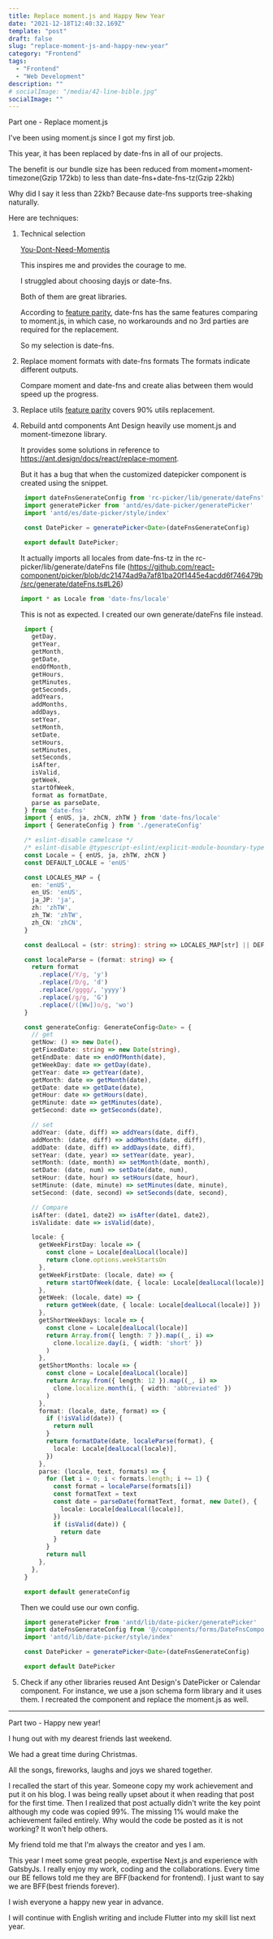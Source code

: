 ```yaml
---
title: Replace moment.js and Happy New Year
date: "2021-12-18T12:40:32.169Z"
template: "post"
draft: false
slug: "replace-moment-js-and-happy-new-year"
category: "Frontend"
tags:
  - "Frontend"
  - "Web Development"
description: ""
# socialImage: "/media/42-line-bible.jpg"
socialImage: ""
---
```


Part one - Replace moment.js

I've been using moment.js since I got my first job.

This year, it has been replaced by date-fns in all of our projects.

The benefit is our bundle size has been reduced from moment+moment-timezone(Gzip 172kb) to less than date-fns+date-fns-tz(Gzip 22kb)

Why did I say it less than 22kb? Because date-fns supports tree-shaking naturally.

Here are techniques:

1. Technical selection

   [You-Dont-Need-Momentjs](https://github.com/you-dont-need/You-Dont-Need-Momentjs#brief-comparison)

   This inspires me and provides the courage to me.

   I struggled about choosing dayjs or date-fns.

   Both of them are great libraries.

   According to [feature parity](https://github.com/you-dont-need/You-Dont-Need-Momentjs#feature-parity), date-fns has the same features comparing to moment.js, in which case, no workarounds and no 3rd parties are required for the replacement.

   So my selection is date-fns.

2. Replace moment formats with date-fns formats
   The formats indicate different outputs.

   Compare moment and date-fns and create alias between them would speed up the progress.

3. Replace utils
   [feature parity](https://github.com/you-dont-need/You-Dont-Need-Momentjs#feature-parity) covers 90% utils replacement.
4. Rebuild antd components
   Ant Design heavily use moment.js and moment-timezone library.

   It provides some solutions in reference to https://ant.design/docs/react/replace-moment.

   But it has a bug that when the customized datepicker component is created using the snippet.

   ```Typescript
    import dateFnsGenerateConfig from 'rc-picker/lib/generate/dateFns'
    import generatePicker from 'antd/es/date-picker/generatePicker'
    import 'antd/es/date-picker/style/index'

    const DatePicker = generatePicker<Date>(dateFnsGenerateConfig)

    export default DatePicker;
   ```

   It actually imports all locales from date-fns-tz in the rc-picker/lib/generate/dateFns file (https://github.com/react-component/picker/blob/dc21474ad9a7af81ba20f1445e4acdd6f746479b/src/generate/dateFns.ts#L26)

   ```Typescript
   import * as Locale from 'date-fns/locale'
   ```

   This is not as expected.
   I created our own generate/dateFns file instead.

   ```Typescript
    import {
      getDay,
      getYear,
      getMonth,
      getDate,
      endOfMonth,
      getHours,
      getMinutes,
      getSeconds,
      addYears,
      addMonths,
      addDays,
      setYear,
      setMonth,
      setDate,
      setHours,
      setMinutes,
      setSeconds,
      isAfter,
      isValid,
      getWeek,
      startOfWeek,
      format as formatDate,
      parse as parseDate,
    } from 'date-fns'
    import { enUS, ja, zhCN, zhTW } from 'date-fns/locale'
    import { GenerateConfig } from './generateConfig'

    /* eslint-disable camelcase */
    /* eslint-disable @typescript-eslint/explicit-module-boundary-types */
    const Locale = { enUS, ja, zhTW, zhCN }
    const DEFAULT_LOCALE = 'enUS'

    const LOCALES_MAP = {
      en: 'enUS',
      en_US: 'enUS',
      ja_JP: 'ja',
      zh: 'zhTW',
      zh_TW: 'zhTW',
      zh_CN: 'zhCN',
    }

    const dealLocal = (str: string): string => LOCALES_MAP[str] || DEFAULT_LOCALE

    const localeParse = (format: string) => {
      return format
        .replace(/Y/g, 'y')
        .replace(/D/g, 'd')
        .replace(/gggg/, 'yyyy')
        .replace(/g/g, 'G')
        .replace(/([Ww])o/g, 'wo')
    }

    const generateConfig: GenerateConfig<Date> = {
      // get
      getNow: () => new Date(),
      getFixedDate: string => new Date(string),
      getEndDate: date => endOfMonth(date),
      getWeekDay: date => getDay(date),
      getYear: date => getYear(date),
      getMonth: date => getMonth(date),
      getDate: date => getDate(date),
      getHour: date => getHours(date),
      getMinute: date => getMinutes(date),
      getSecond: date => getSeconds(date),

      // set
      addYear: (date, diff) => addYears(date, diff),
      addMonth: (date, diff) => addMonths(date, diff),
      addDate: (date, diff) => addDays(date, diff),
      setYear: (date, year) => setYear(date, year),
      setMonth: (date, month) => setMonth(date, month),
      setDate: (date, num) => setDate(date, num),
      setHour: (date, hour) => setHours(date, hour),
      setMinute: (date, minute) => setMinutes(date, minute),
      setSecond: (date, second) => setSeconds(date, second),

      // Compare
      isAfter: (date1, date2) => isAfter(date1, date2),
      isValidate: date => isValid(date),

      locale: {
        getWeekFirstDay: locale => {
          const clone = Locale[dealLocal(locale)]
          return clone.options.weekStartsOn
        },
        getWeekFirstDate: (locale, date) => {
          return startOfWeek(date, { locale: Locale[dealLocal(locale)] })
        },
        getWeek: (locale, date) => {
          return getWeek(date, { locale: Locale[dealLocal(locale)] })
        },
        getShortWeekDays: locale => {
          const clone = Locale[dealLocal(locale)]
          return Array.from({ length: 7 }).map((_, i) =>
            clone.localize.day(i, { width: 'short' })
          )
        },
        getShortMonths: locale => {
          const clone = Locale[dealLocal(locale)]
          return Array.from({ length: 12 }).map((_, i) =>
            clone.localize.month(i, { width: 'abbreviated' })
          )
        },
        format: (locale, date, format) => {
          if (!isValid(date)) {
            return null
          }
          return formatDate(date, localeParse(format), {
            locale: Locale[dealLocal(locale)],
          })
        },
        parse: (locale, text, formats) => {
          for (let i = 0; i < formats.length; i += 1) {
            const format = localeParse(formats[i])
            const formatText = text
            const date = parseDate(formatText, format, new Date(), {
              locale: Locale[dealLocal(locale)],
            })
            if (isValid(date)) {
              return date
            }
          }
          return null
        },
      },
    }

    export default generateConfig
   ```

   Then we could use our own config.

   ```Typescript
    import generatePicker from 'antd/lib/date-picker/generatePicker'
    import dateFnsGenerateConfig from '@/components/forms/DateFnsComponents/dateFnsGenerateConfig'
    import 'antd/lib/date-picker/style/index'

    const DatePicker = generatePicker<Date>(dateFnsGenerateConfig)

    export default DatePicker
   ```

5. Check if any other libraries reused Ant Design's DatePicker or Calendar component.
   For instance, we use a json schema form library and it uses them. I recreated the component and replace the moment.js as well.

---

Part two - Happy new year!

I hung out with my dearest friends last weekend.

We had a great time during Christmas.

All the songs, fireworks, laughs and joys we shared together.

I recalled the start of this year. Someone copy my work achievement and put it on his blog. I was being really upset about it when reading that post for the first time. Then I realized that post actually didn't write the key point although my code was copied 99%. The missing 1% would make the achievement failed entirely.
Why would the code be posted as it is not working? It won't help others.

My friend told me that I'm always the creator and yes I am.

This year I meet some great people, expertise Next.js and experience with GatsbyJs.
I really enjoy my work, coding and the collaborations.
Every time our BE fellows told me they are BFF(backend for frontend). I just want to say we are BFF(best friends forever).

I wish everyone a happy new year in advance.

I will continue with English writing and include Flutter into my skill list next year.
